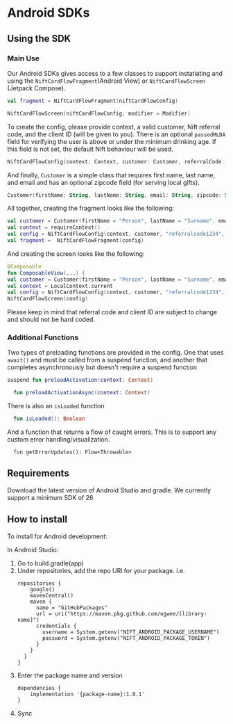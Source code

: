 # Android SDKs

## Using the SDK

### Main Use
Our Android SDKs gives access to a few classes to support instatiating and using the `NiftCardFlowFragment`(Android View) or `NiftCardFlowScreen` (Jetpack Compose).
```kotlin
val fragment = NiftCardFlowFragment(niftCardFlowConfig)
```
```kotlin
NiftCardFlowScreen(niftCardFlowConfig, modifier = Modifier)
```

To create the config, please provide context, a valid customer, Nift referral code, and the client ID (will be given to you).
There is an optional `passedMLDA` field for verifying the user is above or under the minimum drinking age. If this field is not set, the default Nift behaviour will be used.
```kotlin
NiftCardFlowConfig(context: Context, customer: Customer, referralCode: String, cliendId: String, passedMLDA: Boolean? = null)
```

And finally, `Customer` is a simple class that requires first name, last name, and email and has an optional zipcode field (for serving local gifts).
```kotlin
Customer(firstName: String, lastName: String, email: String, zipcode: String? = null)
```

All together, creating the fragment looks like the following:
```kotlin
val customer = Customer(firstName = "Person", lastName = "Surname", email = "person@email.com")
val context = requireContext()
val config = NiftCardFlowConfig(context, customer, "referralcode1234", "12345")
val fragment =  NiftCardFlowFragment(config)
```

And creating the screen looks like the following:
```kotlin
@Composable
fun ComposableView(...) {
val customer = Customer(firstName = "Person", lastName = "Surname", email = "person@email.com")
val context = LocalContext.current
val config = NiftCardFlowConfig(context, customer, "referralcode1234", "12345")
NiftCardFlowScreen(config)
```

Please keep in mind that referral code and client ID are subject to change and should not be hard coded.

### Additional Functions
Two types of preloading functions are provided in the config. One that uses `await()` and must be called from a suspend function, and another that completes asynchronously but doesn't require a suspend function

```kotlin
suspend fun preloadActivation(context: Context)
```
```kotlin
  fun preloadActivationAsync(context: Context)
```

There is also an `isLoaded` function
```kotlin
  fun isLoaded(): Boolean
```
And a function that returns a flow of caught errors. This is to support any custom error handling/visualization.
```
  fun getErrorUpdates(): Flow<Throwable>
```

## Requirements
Download the latest version of Android Studio and gradle. We currently support a minimum SDK of 26

## How to install
To install for Android development:

In Android Studio:
1. Go to build.gradle(app)
2. Under repositories, add the repo URl for your package. i.e.
   ```
   repositories {
       google()
       mavenCentral()
       maven {
         name = "GitHubPackages"
         url = uri("https://maven.pkg.github.com/ogwee/[library-name]")
         credentials {
           username = System.getenv("NIFT_ANDROID_PACKAGE_USERNAME")
           password = System.getenv("NIFT_ANDROID_PACKAGE_TOKEN")
         }
       }
     }
   }
   ```
3. Enter the package name and version
   ```
   dependencies {
       implementation '{package-name}:1.0.1'
   }
   ```
4. Sync
